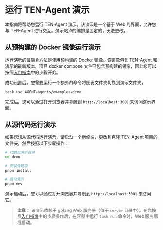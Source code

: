 # 运行 TEN-Agent 演示

本指南将帮助您运行 TEN-Agent 演示。该演示是一个基于 Web 的界面，允许您与 TEN-Agent 进行交互。演示站点的编排是固定的，无法更改。

## 从预构建的 Docker 镜像运行演示

运行演示的最简单方法是使用预构建的 Docker 镜像。该镜像包含 TEN-Agent 和演示的最新版本。项目 docker compose 文件已包含预构建的镜像，因此您可以按照[入门指南](https://doc.theten.ai/ten-agent/getting_started)中的步骤开始。

成功设置后，您需要运行一个额外的命令将图表文件夹切换到演示文件夹，

```bash
task use AGENT=agents/examples/demo
```

完成后，您可以通过打开浏览器并导航到 `http://localhost:3002` 来访问演示界面。

## 从源代码运行演示

如果您想从源代码运行演示，请启动一个新终端，更改到克隆 TEN-Agent 项目的文件夹，然后按照以下步骤操作：

```bash
# 切换到演示目录
cd demo

# 安装依赖项
pnpm install

# 启动演示
pnpm dev
```

演示启动后，您可以通过打开浏览器并导航到 `http://localhost:3001` 来访问它。

> **注意：** 该演示依赖于 golang Web 服务器（位于 `server` 目录中）。在您按照[入门指南](https://doc.theten.ai/ten-agent/getting_started)中的步骤操作后，在容器中运行 `task run` 命令时，Web 服务器将启动。
